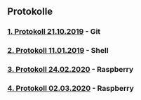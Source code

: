 ## Protokolle

### [1. Protokoll 21.10.2019](https://github.com/HTLMechatronics/m17-3ahme-la1-sx/blob/auganm17/protokolle/protokoll_2019-10-21_auganm17.md) - Git
### [2. Protokoll 11.01.2019](https://github.com/HTLMechatronics/m17-3ahme-la1-sx/blob/auganm17/protokolle/protokoll_2019-11-11_auganm17.md) - Shell

### [3. Protokoll 24.02.2020](https://github.com/HTLMechatronics/m17-3ahme-la1-sx/blob/auganm17/protokolle/protokoll_2020-02-17_auganm17.md) - Raspberry 

### [4. Protokoll 02.03.2020]() - Raspberry 
